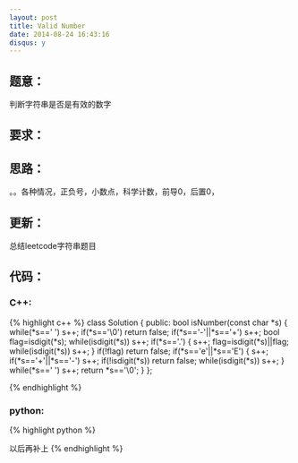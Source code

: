 ```yaml
---
layout: post
title: Valid Number 
date: 2014-08-24 16:43:16
disqus: y
---
```


## 题意：
判断字符串是否是有效的数字

## 要求：


## 思路：
。。各种情况，正负号，小数点，科学计数，前导0，后置0，

## 更新：
总结leetcode字符串题目

## 代码：

### C++:

{% highlight c++ %}
class Solution {
public:
    bool isNumber(const char *s) {
        while(*s==' ')
            s++;
        if(*s=='\0')
            return false;
        if(*s=='-'||*s=='+')
            s++;
        bool flag=isdigit(*s);
        while(isdigit(*s))
            s++;
        if(*s=='.')
        {
            s++;
            flag=isdigit(*s)||flag;
            while(isdigit(*s))
                s++;
        }
        if(!flag)
            return false;
        if(*s=='e'||*s=='E')
        {
            s++;
            if(*s=='+'||*s=='-')
                s++;
            if(!isdigit(*s))
                return false;
            while(isdigit(*s))
                s++;
        }
        while(*s==' ')
            s++;
        return *s=='\0';
    }
};


 {% endhighlight %}
### python:

{% highlight python %}

以后再补上
 {% endhighlight %}
